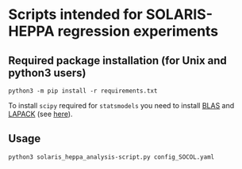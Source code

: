 # Scripts intended for SOLARIS-HEPPA regression experiments
## Required package installation (for Unix and python3 users)
`python3 -m pip install -r requirements.txt`

To install `scipy` required for `statsmodels` you need to install [BLAS](https://en.wikipedia.org/wiki/Basic_Linear_Algebra_Subprograms) and [LAPACK](https://en.wikipedia.org/wiki/LAPACK) (see [here](https://stackoverflow.com/questions/33368261/what-is-the-easiest-way-to-install-blas-and-lapack-for-scipy/33369271)).

## Usage
`python3 solaris_heppa_analysis-script.py config_SOCOL.yaml`
